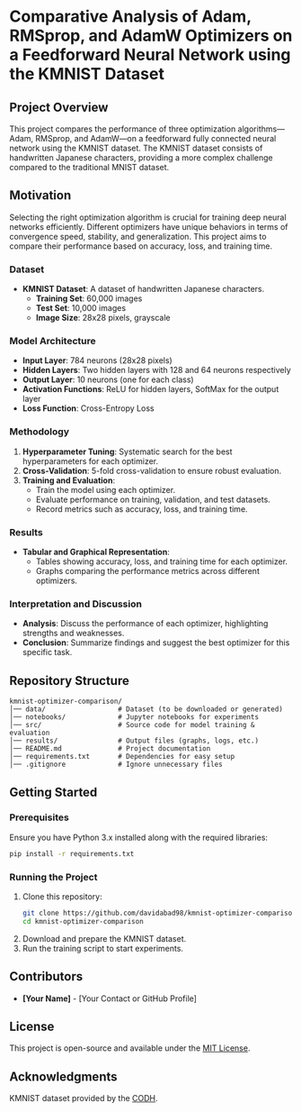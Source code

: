 # Comparative Analysis of Adam, RMSprop, and AdamW Optimizers on a Feedforward Neural Network using the KMNIST Dataset

## Project Overview

This project compares the performance of three optimization algorithms—Adam, RMSprop, and AdamW—on a feedforward fully connected neural network using the KMNIST dataset. The KMNIST dataset consists of handwritten Japanese characters, providing a more complex challenge compared to the traditional MNIST dataset.

## Motivation
Selecting the right optimization algorithm is crucial for training deep neural networks efficiently. Different optimizers have unique behaviors in terms of convergence speed, stability, and generalization. This project aims to compare their performance based on accuracy, loss, and training time.

### Dataset
- **KMNIST Dataset**: A dataset of handwritten Japanese characters.
  - **Training Set**: 60,000 images
  - **Test Set**: 10,000 images
  - **Image Size**: 28x28 pixels, grayscale

### Model Architecture
- **Input Layer**: 784 neurons (28x28 pixels)
- **Hidden Layers**: Two hidden layers with 128 and 64 neurons respectively
- **Output Layer**: 10 neurons (one for each class)
- **Activation Functions**: ReLU for hidden layers, SoftMax for the output layer
- **Loss Function**: Cross-Entropy Loss

### Methodology
1. **Hyperparameter Tuning**: Systematic search for the best hyperparameters for each optimizer.
2. **Cross-Validation**: 5-fold cross-validation to ensure robust evaluation.
3. **Training and Evaluation**:
   - Train the model using each optimizer.
   - Evaluate performance on training, validation, and test datasets.
   - Record metrics such as accuracy, loss, and training time.

### Results
- **Tabular and Graphical Representation**:
  - Tables showing accuracy, loss, and training time for each optimizer.
  - Graphs comparing the performance metrics across different optimizers.

### Interpretation and Discussion
- **Analysis**: Discuss the performance of each optimizer, highlighting strengths and weaknesses.
- **Conclusion**: Summarize findings and suggest the best optimizer for this specific task.

## Repository Structure
```
kmnist-optimizer-comparison/
│── data/                  # Dataset (to be downloaded or generated)
│── notebooks/             # Jupyter notebooks for experiments
│── src/                   # Source code for model training & evaluation
│── results/               # Output files (graphs, logs, etc.)
│── README.md              # Project documentation
│── requirements.txt       # Dependencies for easy setup
│── .gitignore             # Ignore unnecessary files
```
## Getting Started
### Prerequisites
Ensure you have Python 3.x installed along with the required libraries:
```bash
pip install -r requirements.txt
```

### Running the Project
1. Clone this repository:
   ```bash
   git clone https://github.com/davidabad98/kmnist-optimizer-comparison.git
   cd kmnist-optimizer-comparison
   ```
2. Download and prepare the KMNIST dataset.
3. Run the training script to start experiments.

## Contributors
- **[Your Name]** - [Your Contact or GitHub Profile]

## License
This project is open-source and available under the [MIT License](LICENSE).

## Acknowledgments
KMNIST dataset provided by the [CODH](https://codh.rois.ac.jp/kmnist/).

